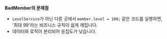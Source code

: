 **BadMember의 문제점**
* `LevelService`가 아닌 다른 곳에서 `member.level = 100;` 같은 코드를 실행하면, '최대 99'라는 비즈니스 규칙이 쉽게 깨집니다.
* 데이터와 로직이 분리되어 응집도가 낮습니다.